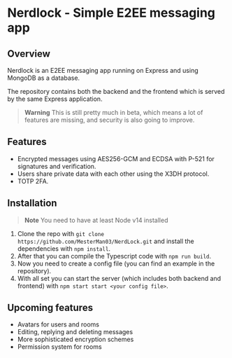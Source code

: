 # Nerdlock - Simple E2EE messaging app

## Overview
Nerdlock is an E2EE messaging app running on Express and using MongoDB as a database.

The repository contains both the backend and the frontend which is served by the same Express application.

> **Warning**
> This is still pretty much in beta, which means a lot of features are missing, and security is also going to improve.

## Features
* Encrypted messages using AES256-GCM and ECDSA with P-521 for signatures and verification.
* Users share private data with each other using the X3DH protocol.
* TOTP 2FA.

## Installation
> **Note**
> You need to have at least Node v14 installed
1. Clone the repo with ```git clone https://github.com/MesterMan03/NerdLock.git``` and install the dependencies with ```npm install```.
2. After that you can compile the Typescript code with ```npm run build```.
3. Now you need to create a config file (you can find an example in the repository).
4. With all set you can start the server (which includes both backend and frontend) with ```npm start start <your config file>```.

## Upcoming features
* Avatars for users and rooms
* Editing, replying and deleting messages
* More sophisticated encryption schemes
* Permission system for rooms
